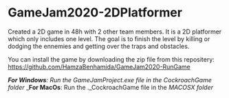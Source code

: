 # GameJam2020-2DPlatformer
Created a 2D game in 48h with 2 other team members. It is a 2D platformer which only includes one level. The goal is to finish the level by killing or dodging the ennemies and getting over the traps and obstacles.

You can install the game by downloading the zip file from this repositery: https://github.com/HamzaBenhamida/GameJam2020-RunGame

_**For Windows**: Run the GameJamProject.exe file in the CockroachGame folder_
_**For MacOs**: Run the ._CockroachGame file in the _MACOSX folder_
